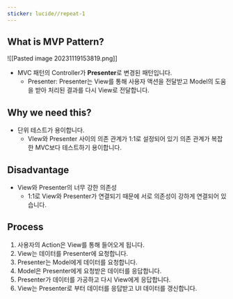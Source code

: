 ```yaml
---
sticker: lucide//repeat-1
---
```

## What is MVP Pattern?
![[Pasted image 20231119153819.png]]
- MVC 패턴의 Controller가 **Presenter**로 변경된 패턴입니다. 
	- Presenter: Presenter는 View를 통해 사용자 액션을 전달받고 Model의 도움을 받아 처리된 결과를 다시 View로 전달합니다. 

## Why we need this?
- 단위 테스트가 용이합니다. 
	- VIew와 Presenter 사이의 의존 관계가 1:1로 설정되어 있기 의존 관계가 복잡한 MVC보다 테스트하기 용이합니다. 

## Disadvantage
- View와 Presenter의 너무 강한 의존성
	- 1:1로 View와 Presenter가 연결되기 때문에 서로 의존성이 강하게 연결되어 있습니다. 

## Process
1. 사용자의 Action은 View를 통해 들어오게 됩니다.
2. View는 데이터를 Presenter에 요청합니다.
3. Presenter는 Model에게 데이터를 요청합니다.
4. Model은 Presenter에게 요청받은 데이터를 응답합니다.
5. Presenter가 데이터를 가공하고 다시 View에게 응답합니다.
6. View는 Presenter로 부터 데이터를 응답받고 UI 데이터를 갱신합니다.